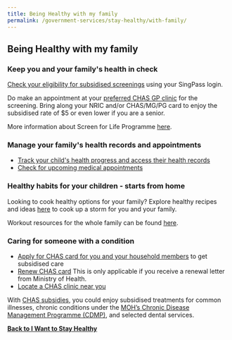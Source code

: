 ```yaml
---
title: Being Healthy with my family
permalink: /government-services/stay-healthy/with-family/
---
```


## Being Healthy with my family


### Keep you and your family's health in check

<a href="https://eservices.healthhub.sg/PersonalHealth/ScreeningEligibility" target="_blank">Check your eligibility for subsidised screenings</a> using your SingPass login.

Do make an appointment at your <a href="https://www.chas.sg/clinic_locator.aspx?id=90" target="_blank">preferred CHAS GP clinic</a> for the screening. Bring along your NRIC and/or CHAS/MG/PG card to enjoy the subsidised rate of $5 or even lower if you are a senior.

More information about Screen for Life Programme <a href="https://www.healthhub.sg/programmes/61/Screen_for_Life#faqs" target="_blank">here</a>.


### Manage your family's health records and appointments

- <a href="https://eservices.healthhub.sg/childhealth" target="_blank">Track your child's health progress and access their health records</a>
- <a href="https://eservices.healthhub.sg/Appointments/Dashboard/Index/4935e4b7cfef40ea7501eb24e2e12fed" target="_blank">Check for upcoming medical appointments</a>


### Healthy habits for your children - starts from home

Looking to cook healthy options for your family? Explore healthy recipes and ideas <a href="https://www.healthhub.sg/programmes/54/recipes" target="_blank">here</a> to cook up a storm for you and your family.

Workout resources for the whole family can be found <a href="https://www.healthhub.sg/programmes/170/StayWell#resources" target="_blank">here</a>.


### Caring for someone with a condition

- [Apply for CHAS card for you and your household members](https://chas.moh.gov.sg/) to get subsidised care
- [Renew CHAS card](https://www.chas.sg/content.aspx?id=1091) This is only applicable if you receive a renewal letter from Ministry of Health.
- [Locate a CHAS clinic near you](https://www.chas.sg/clinic_locator.aspx?id=90)

With [CHAS subsidies](https://www.chas.sg/content.aspx?id=636), you could enjoy subsidised treatments for  common illnesses, chronic conditions under the [MOH’s Chronic Disease Management Programme (CDMP)](https://www.moh.gov.sg/policies-and-legislation/chronic-disease-management-programme-(cdmp)), and selected dental services.



**[Back to I Want to Stay Healthy](/government-services/stay-healthy/)**
